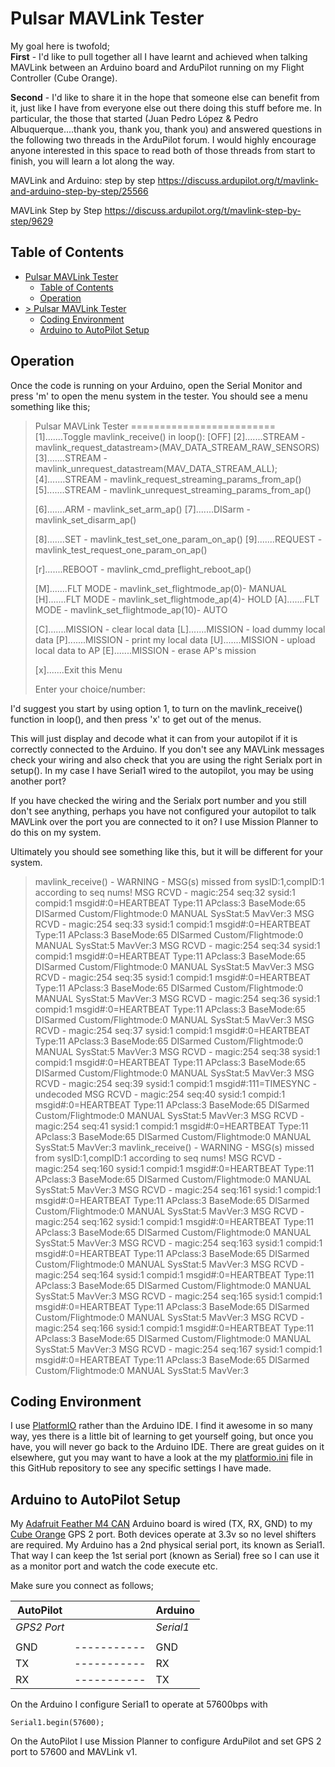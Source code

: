 # Pulsar MAVLink Tester

My goal here is twofold;  
**First** - I'd like to pull together all I have learnt and achieved when talking MAVLink between an Arduino board and ArduPilot running on my Flight Controller (Cube Orange).

**Second** - I'd like to share it in the hope that someone else can benefit from it, just like I have from everyone else out there doing this stuff before me.  In particular, the those that started (Juan Pedro López & Pedro Albuquerque....thank you, thank you, thank you) and answered questions in the following two threads in the ArduPilot forum.  I would highly encourage anyone interested in this space to read both of those threads from start to finish, you will learn a lot along the way.

MAVLink and Arduino: step by step
https://discuss.ardupilot.org/t/mavlink-and-arduino-step-by-step/25566

MAVLink Step by Step
https://discuss.ardupilot.org/t/mavlink-step-by-step/9629

## Table of Contents
- [Pulsar MAVLink Tester](#pulsar-mavlink-tester)
  - [Table of Contents](#table-of-contents)
  - [Operation](#operation)
- [> Pulsar MAVLink Tester](#-pulsar-mavlink-tester)
  - [Coding Environment](#coding-environment)
  - [Arduino to AutoPilot Setup](#arduino-to-autopilot-setup)


## Operation

Once the code is running on your Arduino, open the Serial Monitor and press 'm' to open the menu system in the tester.
You should see a menu something like this;

> Pulsar MAVLink Tester
=========================
>[1].......Toggle mavlink_receive() in loop(): [OFF]
>[2].......STREAM   - mavlink_request_datastream>(MAV_DATA_STREAM_RAW_SENSORS)
>[3].......STREAM   - mavlink_unrequest_datastream(MAV_DATA_STREAM_ALL);
>[4].......STREAM   - mavlink_request_streaming_params_from_ap()
>[5].......STREAM   - mavlink_unrequest_streaming_params_from_ap()
>
>[6].......ARM      - mavlink_set_arm_ap()
>[7].......DISarm   - mavlink_set_disarm_ap()
>
>[8].......SET      - mavlink_test_set_one_param_on_ap()
>[9].......REQUEST  - mavlink_test_request_one_param_on_ap()
>
>[r].......REBOOT   - mavlink_cmd_preflight_reboot_ap()
>
>[M].......FLT MODE - mavlink_set_flightmode_ap(0)- MANUAL
>[H].......FLT MODE - mavlink_set_flightmode_ap(4)- HOLD
>[A].......FLT MODE - mavlink_set_flightmode_ap(10)- AUTO
>
>[C].......MISSION  - clear local data
>[L].......MISSION  - load dummy local data
>[P].......MISSION  - print my local data
>[U].......MISSION  - upload local data to AP
>[E].......MISSION  - erase AP's mission
>
>[x].......Exit this Menu
>
>Enter your choice/number: 
>


I'd suggest you start by using option 1, to turn on the mavlink_receive() function in loop(), and then press 'x' to get out of the menus.

This will just display and decode what it can from your autopilot if it is correctly connected to the Arduino.  If you don't see any MAVLink messages check your wiring and also check that you are using the right Serialx port in setup().  In my case I have Serial1 wired to the autopilot, you may be using another port?

If you have checked the wiring and the Serialx port number and you still don't see anything, perhaps you have not configured your autopilot to talk MAVLink over the port you are connected to it on?  I use Mission Planner to do this on my system.

Ultimately you should see something like this, but it will be different for your system.

> mavlink_receive() - WARNING - MSG(s) missed from sysID:1,compID:1 according to seq nums!
> MSG RCVD - magic:254 seq:32 sysid:1 compid:1 msgid#:0=HEARTBEAT Type:11 APclass:3 BaseMode:65 DISarmed Custom/Flightmode:0 MANUAL SysStat:5 MavVer:3
> MSG RCVD - magic:254 seq:33 sysid:1 compid:1 msgid#:0=HEARTBEAT Type:11 APclass:3 BaseMode:65 DISarmed Custom/Flightmode:0 MANUAL SysStat:5 MavVer:3
> MSG RCVD - magic:254 seq:34 sysid:1 compid:1 msgid#:0=HEARTBEAT Type:11 APclass:3 BaseMode:65 DISarmed Custom/Flightmode:0 MANUAL SysStat:5 MavVer:3
> MSG RCVD - magic:254 seq:35 sysid:1 compid:1 msgid#:0=HEARTBEAT Type:11 APclass:3 BaseMode:65 DISarmed Custom/Flightmode:0 MANUAL SysStat:5 MavVer:3
> MSG RCVD - magic:254 seq:36 sysid:1 compid:1 msgid#:0=HEARTBEAT Type:11 APclass:3 BaseMode:65 DISarmed Custom/Flightmode:0 MANUAL SysStat:5 MavVer:3
> MSG RCVD - magic:254 seq:37 sysid:1 compid:1 msgid#:0=HEARTBEAT Type:11 APclass:3 BaseMode:65 DISarmed Custom/Flightmode:0 MANUAL SysStat:5 MavVer:3
> MSG RCVD - magic:254 seq:38 sysid:1 compid:1 msgid#:0=HEARTBEAT Type:11 APclass:3 BaseMode:65 DISarmed Custom/Flightmode:0 MANUAL SysStat:5 MavVer:3
> MSG RCVD - magic:254 seq:39 sysid:1 compid:1 msgid#:111=TIMESYNC - undecoded
> MSG RCVD - magic:254 seq:40 sysid:1 compid:1 msgid#:0=HEARTBEAT Type:11 APclass:3 BaseMode:65 DISarmed Custom/Flightmode:0 MANUAL SysStat:5 MavVer:3
> MSG RCVD - magic:254 seq:41 sysid:1 compid:1 msgid#:0=HEARTBEAT Type:11 APclass:3 BaseMode:65 DISarmed Custom/Flightmode:0 MANUAL SysStat:5 MavVer:3
> mavlink_receive() - WARNING - MSG(s) missed from sysID:1,compID:1 according to seq nums!
> MSG RCVD - magic:254 seq:160 sysid:1 compid:1 msgid#:0=HEARTBEAT Type:11 APclass:3 BaseMode:65 DISarmed Custom/Flightmode:0 MANUAL SysStat:5 MavVer:3
> MSG RCVD - magic:254 seq:161 sysid:1 compid:1 msgid#:0=HEARTBEAT Type:11 APclass:3 BaseMode:65 DISarmed Custom/Flightmode:0 MANUAL SysStat:5 MavVer:3
> MSG RCVD - magic:254 seq:162 sysid:1 compid:1 msgid#:0=HEARTBEAT Type:11 APclass:3 BaseMode:65 DISarmed Custom/Flightmode:0 MANUAL SysStat:5 MavVer:3
> MSG RCVD - magic:254 seq:163 sysid:1 compid:1 msgid#:0=HEARTBEAT Type:11 APclass:3 BaseMode:65 DISarmed Custom/Flightmode:0 MANUAL SysStat:5 MavVer:3
> MSG RCVD - magic:254 seq:164 sysid:1 compid:1 msgid#:0=HEARTBEAT Type:11 APclass:3 BaseMode:65 DISarmed Custom/Flightmode:0 MANUAL SysStat:5 MavVer:3
> MSG RCVD - magic:254 seq:165 sysid:1 compid:1 msgid#:0=HEARTBEAT Type:11 APclass:3 BaseMode:65 DISarmed Custom/Flightmode:0 MANUAL SysStat:5 MavVer:3
> MSG RCVD - magic:254 seq:166 sysid:1 compid:1 msgid#:0=HEARTBEAT Type:11 APclass:3 BaseMode:65 DISarmed Custom/Flightmode:0 MANUAL SysStat:5 MavVer:3
> MSG RCVD - magic:254 seq:167 sysid:1 compid:1 msgid#:0=HEARTBEAT Type:11 APclass:3 BaseMode:65 DISarmed Custom/Flightmode:0 MANUAL SysStat:5 MavVer:3


## Coding Environment

I use [PlatformIO](https://platformio.org) rather than the Arduino IDE.  I find it awesome in so many way, yes there is a little bit of learning to get yourself going, but once you have, you will never go back to the Arduino IDE. There are great guides on it elsewhere, gut you may want to have a look at the my [platformio.ini](https://github.com/pauljeffress/Pulsar-MAVLink-Tester/blob/master/platformio.ini) file in this GitHub repository to see any specific settings I have made.

## Arduino to AutoPilot Setup

My [Adafruit Feather M4 CAN](https://www.adafruit.com/product/4759) Arduino board is wired (TX, RX, GND) to my [Cube Orange](https://ardupilot.org/copter/docs/common-thecubeorange-overview.html) GPS 2 port. Both devices operate at 3.3v so no level shifters are required. My Arduino has a 2nd physical serial port, its known as Serial1. That way I can keep the 1st serial port (known as Serial) free so I can use it as a monitor port and watch the code execute etc.

Make sure you connect as follows;

|AutoPilot|       |Arduino|
|---------|-------|-------|
|*GPS2 Port*|       |*Serial1*|
| | | |
|GND| ----------- |GND|
|TX| ----------- |RX|
|RX| ----------- |TX|

On the Arduino I configure Serial1 to operate at 57600bps with

    Serial1.begin(57600);

On the AutoPilot I use Mission Planner to configure ArduPilot and set GPS 2 port to 57600 and MAVLink v1.

